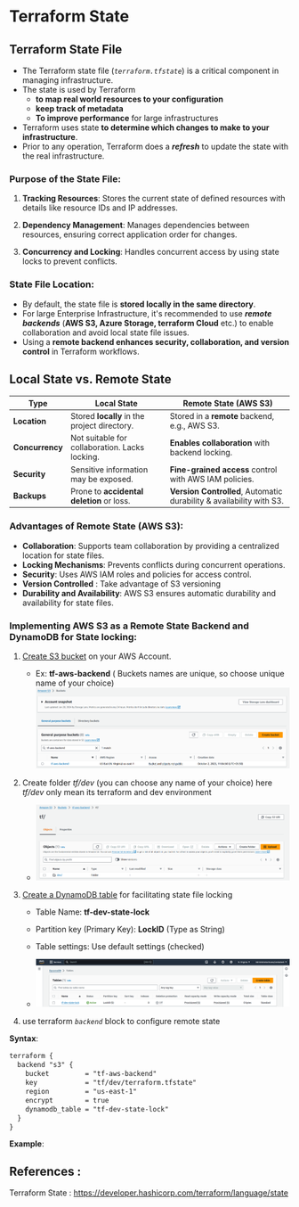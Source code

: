 # Terraform State

## Terraform State File

- The Terraform state file (*`terraform.tfstate`*) is a critical component in managing infrastructure.
- The state is used by Terraform 
    - **to map real world resources to your configuration**
    - **keep track of metadata**
    - **To improve performance** for large infrastructures
- Terraform uses state **to determine which changes to make to your infrastructure**. 
- Prior to any operation, Terraform does a ***refresh*** to update the state with the real infrastructure.

### Purpose of the State File:

1. **Tracking Resources**: Stores the current state of defined resources with details like resource IDs and IP addresses.

2. **Dependency Management**: Manages dependencies between resources, ensuring correct application order for changes.

3. **Concurrency and Locking**: Handles concurrent access by using state locks to prevent conflicts.

### State File Location:

- By default, the state file is **stored locally in the same directory**. 
- For large Enterprise Infrastructure, it's recommended to use ***remote backends*** (**AWS S3, Azure Storage, terraform Cloud** etc.) to enable collaboration and avoid local state file issues.
- Using a **remote backend enhances security, collaboration, and version control** in Terraform workflows.


## Local State vs. Remote State

| **Type**                  | **Local State**                                | **Remote State (AWS S3)**                          |
|---------------------------|------------------------------------------------|----------------------------------------------------|
| **Location**              | Stored **locally** in the project directory.   | Stored in a **remote** backend, e.g., AWS S3.      |
| **Concurrency**           | Not suitable for collaboration. Lacks locking. | **Enables collaboration** with backend locking.    |
| **Security**              | Sensitive information may be exposed.          | **Fine-grained access** control with AWS IAM policies. |
| **Backups**               | Prone to **accidental deletion** or loss.      | **Version Controlled**, Automatic durability & availability with S3.|

### Advantages of Remote State (AWS S3):
- **Collaboration**: Supports team collaboration by providing a centralized location for state files.
- **Locking Mechanisms**: Prevents conflicts during concurrent operations.
- **Security**: Uses AWS IAM roles and policies for access control.
- **Version Controlled** : Take advantage of S3 versioning
- **Durability and Availability**: AWS S3 ensures automatic durability and availability for state files.

### Implementing AWS S3 as a Remote State Backend and DynamoDB for State locking:

1. [Create S3 bucket](https://docs.aws.amazon.com/AmazonS3/latest/userguide/creating-bucket.html) on your AWS Account. 
    - Ex: **tf-aws-backend** ( Buckets names are unique, so choose unique name of your choice)
    ![state-aws-console-s3-bucket](./imgs/00-state-aws-console-s3-bucket.png)

2. Create folder *tf/dev* (you can choose any name of your choice) here *tf/dev* only mean its terraform and dev environment
    - ![state-aws-console-s3-folder](./imgs/01-state-aws-console-s3-folder.png)

3. [Create a DynamoDB table](https://docs.aws.amazon.com/amazondynamodb/latest/developerguide/getting-started-step-1.html) for facilitating state file locking
    - Table Name: **tf-dev-state-lock**
    - Partition key (Primary Key): **LockID** (Type as String)
    - Table settings: Use default settings (checked)

    - ![state-aws-console-dyDB-table](./imgs/02-state-aws-console-dyDB-table.png)

4. use terraform *`backend`* block to configure remote state 

**Syntax**: 

```hcl
terraform {
  backend "s3" {
    bucket         = "tf-aws-backend"
    key            = "tf/dev/terraform.tfstate"
    region         = "us-east-1"
    encrypt        = true
    dynamodb_table = "tf-dev-state-lock"
  }
}
```

**Example**: 





## References : 

Terraform State : https://developer.hashicorp.com/terraform/language/state

<!-- Terraform State : [https://developer.hashicorp.com/terraform/language/state](https://developer.hashicorp.com/terraform/language/state) -->




